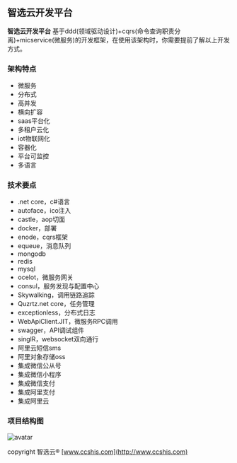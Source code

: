 ## 智选云开发平台 ##

**智选云开发平台** 基于ddd(领域驱动设计)+cqrs(命令查询职责分离)+micservice(微服务)的开发框架，在使用该架构时，你需要提前了解以上开发方式。

### 架构特点 ###

- 微服务
- 分布式
- 高并发
- 横向扩容
- saas平台化
- 多租户云化
- iot物联网化
- 容器化
- 平台可监控
- 多语言

### 技术要点 ###
- .net core，c#语言
- autoface，ico注入
- castle，aop切面
- docker，部署
- enode，cqrs框架
- equeue，消息队列
- mongodb
- redis
- mysql
- ocelot，微服务网关
- consul，服务发现与配置中心
- Skywalking，调用链路追踪
- Quzrtz.net core，任务管理
- exceptionless，分布式日志
- WebApiClient.JIT，微服务RPC调用
- swagger，API调试组件
- singlR，websocket双向通行
- 阿里云短信sms
- 阿里对象存储oss
- 集成微信公从号
- 集成微信小程序
- 集成微信支付
- 集成阿里支付
- 集成阿里云


### 项目结构图 ###
![avatar](https://raw.githubusercontent.com/cheetahing/Ccshis/master/Document/%E5%B7%A5%E7%A8%8B%E7%BB%93%E6%9E%84%E6%9E%B6%E6%9E%84%E5%9B%BE.png)

copyright 智选云® [www.ccshis.com](http://www.ccshis.com)